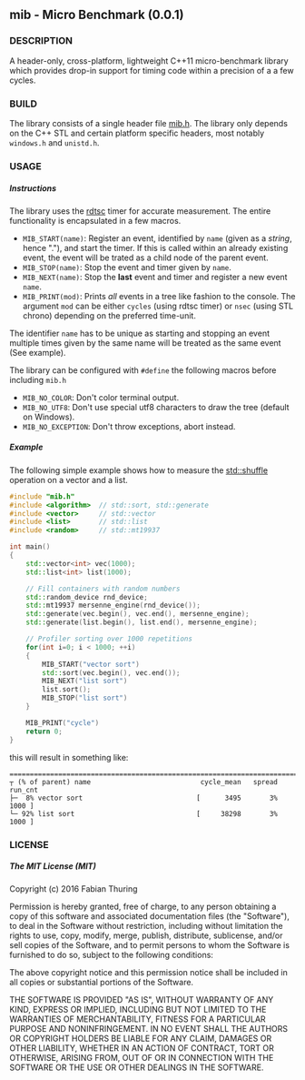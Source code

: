 ## mib - Micro Benchmark (0.0.1)

### DESCRIPTION

A header-only, cross-platform, lightweight C++11 micro-benchmark library which provides drop-in support for timing code within a precision of a a few cycles.

### BUILD

The library consists of a single header file [mib.h](https://github.com/thfabian/mib/master/include/mib.h). The library only depends on the C++ STL and certain platform specific headers, most notably `windows.h` and `unistd.h`.

### USAGE

##### Instructions

The library uses the [rdtsc](https://en.wikipedia.org/wiki/Time_Stamp_Counter) timer for accurate measurement. The entire functionality is encapsulated in a few macros.

* `MIB_START(name)`: Register an event, identified by `name` (given as a *string*, hence "."), and start the timer. If this is called within an already existing event, the event will be trated as a child node of the parent event.
* `MIB_STOP(name)`: Stop the event and timer given by `name`.
* `MIB_NEXT(name)`: Stop the **last** event and timer and register a new event `name`.
* `MIB_PRINT(mod)`: Prints *all* events in a tree like fashion to the console. The argument `mod` can be either `cycles` (using rdtsc timer) or `nsec` (using STL chrono) depending on the preferred time-unit.
 

The identifier `name` has to be unique as starting and stopping an event multiple times given by the same name will be treated as the same event (See example).

The library can be configured with `#define` the following macros before including `mib.h`

* `MIB_NO_COLOR`: Don't color terminal output.
* `MIB_NO_UTF8`: Don't use special utf8 characters to draw the tree (default on Windows).
* `MIB_NO_EXCEPTION`: Don't throw exceptions, abort instead.

##### Example

The following simple example shows how to measure the [std::shuffle](http://en.cppreference.com/w/cpp/algorithm/random_shuffle) operation on a vector and a list. 

```c++
#include "mib.h"
#include <algorithm>  // std::sort, std::generate
#include <vector>     // std::vector
#include <list>       // std::list
#include <random>     // std::mt19937

int main()
{
    std::vector<int> vec(1000);
    std::list<int> list(1000);

    // Fill containers with random numbers
    std::random_device rnd_device;
    std::mt19937 mersenne_engine(rnd_device());
    std::generate(vec.begin(), vec.end(), mersenne_engine);
    std::generate(list.begin(), list.end(), mersenne_engine);

    // Profiler sorting over 1000 repetitions
    for(int i=0; i < 1000; ++i)
    {
        MIB_START("vector sort")
        std::sort(vec.begin(), vec.end());
        MIB_NEXT("list sort")
        list.sort();
        MIB_STOP("list sort")
    }

    MIB_PRINT("cycle")
    return 0;
}

```

this will result in something like:

```
================================================================================
┬ (% of parent) name                           cycle_mean   spread    run_cnt
├─  8% vector sort                            [      3495       3%       1000 ]
└─ 92% list sort                              [     38298       3%       1000 ]

```

### LICENSE

#####  The MIT License (MIT)
Copyright (c) 2016 Fabian Thuring

Permission is hereby granted, free of charge, to any person obtaining a copy of this software and associated documentation files (the "Software"), to deal in the Software without restriction, including without limitation the rights to use, copy, modify, merge, publish, distribute, sublicense, and/or sell copies of the Software, and to permit persons to whom the Software is furnished to do so, subject to the following conditions:

The above copyright notice and this permission notice shall be included in all copies or substantial portions of the Software.

THE SOFTWARE IS PROVIDED "AS IS", WITHOUT WARRANTY OF ANY KIND, EXPRESS OR IMPLIED, INCLUDING BUT NOT LIMITED TO THE WARRANTIES OF MERCHANTABILITY, FITNESS FOR A PARTICULAR PURPOSE AND NONINFRINGEMENT. IN NO EVENT SHALL THE AUTHORS OR COPYRIGHT HOLDERS BE LIABLE FOR ANY CLAIM, DAMAGES OR OTHER LIABILITY, WHETHER IN AN ACTION OF CONTRACT, TORT OR OTHERWISE, ARISING FROM, OUT OF OR IN CONNECTION WITH THE SOFTWARE OR THE USE OR OTHER DEALINGS IN THE SOFTWARE.